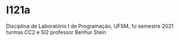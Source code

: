 # l121a
Disciplina de Laboratório I de Programação, UFSM, 1o semestre 2021
turmas CC2 e SI2
professor Benhur Stein
